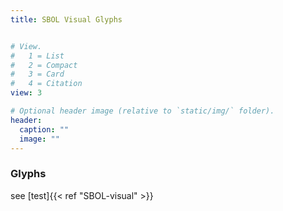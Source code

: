 ```yaml
---
title: SBOL Visual Glyphs


# View.
#   1 = List
#   2 = Compact
#   3 = Card
#   4 = Citation
view: 3

# Optional header image (relative to `static/img/` folder).
header:
  caption: ""
  image: ""
---
```


### Glyphs

see [test]{{< ref "SBOL-visual" >}}